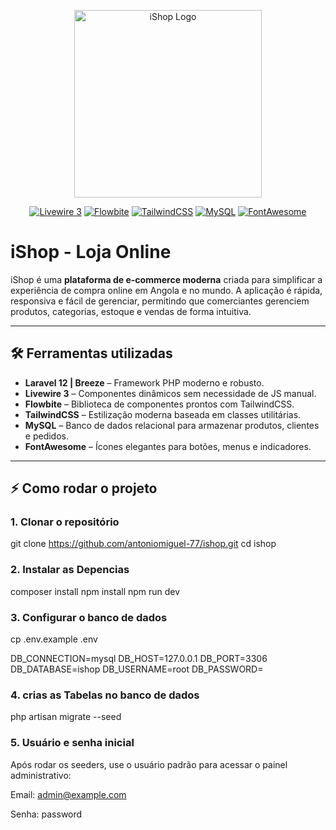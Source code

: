 <p align="center">
    <a href="#"><img src="https://raw.githubusercontent.com/yourusername/ishop/main/logo.png" width="300" alt="iShop Logo"></a>
</p>

<p align="center">
    <a href="#"><img src="https://img.shields.io/badge/Livewire-3-blue" alt="Livewire 3"></a>
    <a href="#"><img src="https://img.shields.io/badge/Flowbite-v1.7-purple" alt="Flowbite"></a>
    <a href="#"><img src="https://img.shields.io/badge/TailwindCSS-v3.3-teal" alt="TailwindCSS"></a>
    <a href="#"><img src="https://img.shields.io/badge/MySQL-8.0-orange" alt="MySQL"></a>
    <a href="#"><img src="https://img.shields.io/badge/FontAwesome-v6-gray" alt="FontAwesome"></a>
</p>

# iShop - Loja Online

iShop é uma **plataforma de e-commerce moderna** criada para simplificar a experiência de compra online em Angola e no mundo. A aplicação é rápida, responsiva e fácil de gerenciar, permitindo que comerciantes gerenciem produtos, categorias, estoque e vendas de forma intuitiva.

---

## 🛠 Ferramentas utilizadas

- **Laravel 12 | Breeze** – Framework PHP moderno e robusto.  
- **Livewire 3** – Componentes dinâmicos sem necessidade de JS manual.  
- **Flowbite** – Biblioteca de componentes prontos com TailwindCSS.  
- **TailwindCSS** – Estilização moderna baseada em classes utilitárias.  
- **MySQL** – Banco de dados relacional para armazenar produtos, clientes e pedidos.  
- **FontAwesome** – Ícones elegantes para botões, menus e indicadores.

---

## ⚡ Como rodar o projeto

### 1. Clonar o repositório

git clone https://github.com/antoniomiguel-77/ishop.git
cd ishop
### 2. Instalar as Depencias

composer install
npm install
npm run dev


### 3. Configurar o banco de dados
cp .env.example .env

DB_CONNECTION=mysql
DB_HOST=127.0.0.1
DB_PORT=3306
DB_DATABASE=ishop
DB_USERNAME=root
DB_PASSWORD=

### 4. crias as Tabelas no banco de dados
php artisan migrate --seed


### 5. Usuário e senha inicial
Após rodar os seeders, use o usuário padrão para acessar o painel administrativo:

Email: admin@example.com

Senha: password


### 
